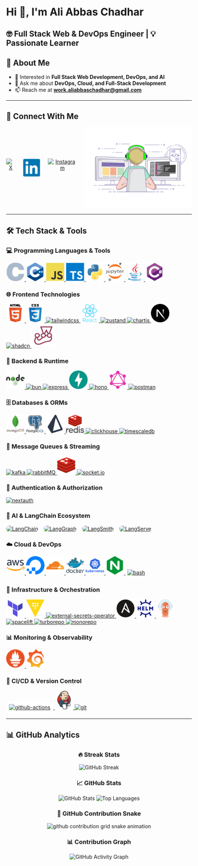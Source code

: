 # Hi 👋, I'm Ali Abbas Chadhar  

## 🤓 Full Stack Web & DevOps Engineer | 💡 Passionate Learner 

## 🌟 About Me  

- 🌱 Interested in **Full Stack Web Development, DevOps, and AI**  
- 💬 Ask me about **DevOps, Cloud, and Full-Stack Development**  
- 📫 Reach me at **<work.aliabbaschadhar@gmail.com>**  

---

## 🤝 Connect With Me  

<div align="center">
  <div style="display: flex; justify-content: space-around; align-items: center; gap: 20px;">
    <div style="display: flex; justify-content: space-around; gap: 20px;">
      <a href="https://twitter.com/abbas_chadhar30" target="_blank">
        <img src="https://avatars.githubusercontent.com/u/50278?s=200&v=4" alt="X" width="50" height="50"/>
      </a>
      <a href="https://linkedin.com/in/ali-abbas-chadhar-9a3322312" target="_blank">
        <img src="https://raw.githubusercontent.com/devicons/devicon/master/icons/linkedin/linkedin-original.svg" alt="LinkedIn" width="50" height="50"/>
      </a>
      <a href="https://instagram.com/aliabbas.theprodigy" target="_blank">
        <img src="https://upload.wikimedia.org/wikipedia/commons/a/a5/Instagram_icon.png" alt="Instagram" width="50" height="50"/>
      </a>
    </div>
    <div>
      <img src="https://raw.githubusercontent.com/devSouvik/devSouvik/master/gif3.gif" alt="Coding GIF" width="300"/>
    </div>
  </div>
</div>

---

## 🛠️ Tech Stack & Tools  

### 💻 Programming Languages & Tools

<p align="left">
  <a href="https://www.cprogramming.com/" target="_blank"> <img src="https://raw.githubusercontent.com/devicons/devicon/master/icons/c/c-original.svg" alt="c" width="50" height="50"/> </a>
  <a href="https://www.w3schools.com/cpp/" target="_blank"> <img src="https://raw.githubusercontent.com/devicons/devicon/master/icons/cplusplus/cplusplus-original.svg" alt="cplusplus" width="50" height="50"/> </a>
  <a href="https://developer.mozilla.org/en-US/docs/Web/JavaScript" target="_blank"> <img src="https://raw.githubusercontent.com/devicons/devicon/master/icons/javascript/javascript-original.svg" alt="javascript" width="50" height="50"/> </a>
  <a href="https://www.typescriptlang.org/" target="_blank"> <img src="https://raw.githubusercontent.com/devicons/devicon/master/icons/typescript/typescript-original.svg" alt="typescript" width="50" height="50"/> </a>
  <a href="https://www.python.org" target="_blank"> <img src="https://raw.githubusercontent.com/devicons/devicon/master/icons/python/python-original.svg" alt="python" width="50" height="50"/> </a>
  <a href="https://jupyter.org/" target="_blank"> <img src="https://raw.githubusercontent.com/devicons/devicon/master/icons/jupyter/jupyter-original-wordmark.svg" alt="jupyter" width="50" height="50"/> </a>
  <a href="https://www.java.com/" target="_blank"> <img src="https://raw.githubusercontent.com/devicons/devicon/master/icons/java/java-original.svg" alt="java" width="50" height="50"/> </a>
  <a href="https://learn.microsoft.com/en-us/dotnet/csharp/" target="_blank"> <img src="https://raw.githubusercontent.com/devicons/devicon/master/icons/csharp/csharp-original.svg" alt="csharp" width="50" height="50"/> </a>
</p>

### 🌐 Frontend Technologies  

<p align="left">
  <a href="https://developer.mozilla.org/en-US/docs/Web/HTML" target="_blank"> <img src="https://raw.githubusercontent.com/devicons/devicon/master/icons/html5/html5-original-wordmark.svg" alt="html5" width="50" height="50"/> </a>
  <a href="https://www.w3schools.com/css/" target="_blank"> <img src="https://raw.githubusercontent.com/devicons/devicon/master/icons/css3/css3-original-wordmark.svg" alt="css3" width="50" height="50"/> </a>
  <a href="https://tailwindcss.com/" target="_blank"> <img src="https://www.vectorlogo.zone/logos/tailwindcss/tailwindcss-icon.svg" alt="tailwindcss" width="50" height="50"/> </a>
  <a href="https://reactjs.org/" target="_blank"> <img src="https://raw.githubusercontent.com/devicons/devicon/master/icons/react/react-original-wordmark.svg" alt="react" width="50" height="50"/> </a>
  <a href="https://zustand-demo.pmnd.rs/" target="_blank"> <img src="https://user-images.githubusercontent.com/958486/218346783-72be5ae3-b953-4dd7-b239-788a882fdad6.svg" alt="zustand" width="50" height="50"/> </a>
  <a href="https://www.chartjs.org/" target="_blank"> <img src="https://www.chartjs.org/media/logo-title.svg" alt="chartjs" width="50" height="50"/> </a>
  <a href="https://nextjs.org/" target="_blank"> <img src="https://raw.githubusercontent.com/devicons/devicon/master/icons/nextjs/nextjs-original.svg" alt="nextjs" width="50" height="50"/> </a>
  <a href="https://ui.shadcn.com/" target="_blank"> <img src="https://avatars.githubusercontent.com/u/124599?s=200&v=4" alt="shadcn" width="50" height="50"/> </a>
  <a href="https://jestjs.io/" target="_blank"> <img src="https://raw.githubusercontent.com/devicons/devicon/master/icons/jest/jest-plain.svg" alt="jest" width="50" height="50" style="background-color: white; padding: 8px; border-radius: 8px;"/> </a>
</p>

### 🚀 Backend & Runtime  

<p align="left">
  <a href="https://nodejs.org" target="_blank"> <img src="https://raw.githubusercontent.com/devicons/devicon/master/icons/nodejs/nodejs-original-wordmark.svg" alt="nodejs" width="50" height="50"/> </a>
  <a href="https://bun.sh/" target="_blank"> <img src="https://user-images.githubusercontent.com/709451/182802334-d9c42afe-f35d-4a7b-86ea-9985f73f20c3.png" alt="bun" width="50" height="50"/> </a>
  <a href="https://expressjs.com" target="_blank"> <img src="https://camo.githubusercontent.com/86f61f7d4367c71a580e11af0bcd4f333d1b967225a679a12998657db1307dd3/68747470733a2f2f692e636c6f756475702e636f6d2f7a6659366c4c376546612d3330303078333030302e706e67" alt="express" width="50" height="50"/> </a>
  <a href="https://fastapi.tiangolo.com/" target="_blank"> <img src="https://raw.githubusercontent.com/devicons/devicon/master/icons/fastapi/fastapi-original.svg" alt="fastapi" width="50" height="50"/> </a>
  <a href="https://hono.dev/" target="_blank"> <img src="https://avatars.githubusercontent.com/u/98495527?s=280&v=4" alt="hono" width="50" height="50"/> </a>
  <a href="https://graphql.org/" target="_blank"> <img src="https://raw.githubusercontent.com/devicons/devicon/master/icons/graphql/graphql-plain.svg" alt="graphql" width="50" height="50"/> </a>
  <a href="https://www.postman.com/" target="_blank"> <img src="https://www.vectorlogo.zone/logos/getpostman/getpostman-icon.svg" alt="postman" width="50" height="50"/> </a>
</p>

### 🗄️ Databases & ORMs  

<p align="left">
  <a href="https://www.mongodb.com/" target="_blank"> <img src="https://raw.githubusercontent.com/devicons/devicon/master/icons/mongodb/mongodb-original-wordmark.svg" alt="mongodb" width="50" height="50"/> </a>
  <a href="https://www.postgresql.org" target="_blank"> <img src="https://raw.githubusercontent.com/devicons/devicon/master/icons/postgresql/postgresql-original-wordmark.svg" alt="postgresql" width="50" height="50"/> </a>
  <a href="https://www.prisma.io/" target="_blank"> <img src="https://raw.githubusercontent.com/devicons/devicon/master/icons/prisma/prisma-original.svg" alt="prisma" width="50" height="50"/> </a>
  <a href="https://redis.io" target="_blank"> <img src="https://raw.githubusercontent.com/devicons/devicon/master/icons/redis/redis-original-wordmark.svg" alt="redis" width="50" height="50"/> </a>
  <a href="https://clickhouse.com/" target="_blank"> <img src="https://avatars.githubusercontent.com/u/54801242?s=200&v=4" alt="clickhouse" width="50" height="50"/> </a>
  <a href="https://www.timescale.com/" target="_blank"> <img src="https://assets.tigerdata.com/timescale-web/shared/logo/black-badge-animated.gif" alt="timescaledb" width="50" height="50"/> </a>
</p>

### 📡 Message Queues & Streaming  

<p align="left">
  <a href="https://kafka.apache.org/" target="_blank"> <img src="https://encrypted-tbn0.gstatic.com/images?q=tbn:ANd9GcS-5L_S5QwqANYYUOly_Z_W6YDk24OMZY5Otw&s" alt="kafka" width="50" height="50"/> </a>
  <a href="https://www.rabbitmq.com" target="_blank"> <img src="https://www.vectorlogo.zone/logos/rabbitmq/rabbitmq-icon.svg" alt="rabbitMQ" width="50" height="50"/> </a>
  <a href="https://redis.io/docs/data-types/streams/" target="_blank"> <img src="https://raw.githubusercontent.com/devicons/devicon/master/icons/redis/redis-original.svg" alt="redis-streams" width="50" height="50"/> </a>
  <a href="https://socket.io/" target="_blank"> <img src="https://cdn.worldvectorlogo.com/logos/socket-io.svg" alt="socket.io" width="50" height="50"/> </a>
</p>

### 🔐 Authentication & Authorization  

<p align="left">
  <a href="https://next-auth.js.org/" target="_blank"> <img src="https://next-auth.js.org/img/logo/logo-sm.png" alt="nextauth" width="50" height="50"/> </a>
</p>

### 🤖 AI & LangChain Ecosystem  

<div style="display: flex; align-items: center; gap: 15px; flex-wrap: wrap;">
  <a href="https://www.langchain.com/" target="_blank">
    <img src="https://cdn.brandfetch.io/idzf7Sjo28/w/400/h/400/theme/dark/icon.jpeg?c=1bxid64Mup7aczewSAYMX&t=1751438886561" alt="LangChain" style="height: 50px; width: 50px; object-fit: contain; border-radius: 8px;"/>
  </a>
  <a href="https://www.langchain.com/langgraph" target="_blank">
    <img src="https://registry.npmmirror.com/@lobehub/icons-static-png/latest/files/dark/langgraph.png" alt="LangGraph" style="height: 50px; width: 50px; object-fit: contain; border-radius: 8px;"/>
  </a>
  <a href="https://www.langchain.com/langsmith" target="_blank">
    <img src="https://encrypted-tbn0.gstatic.com/images?q=tbn:ANd9GcRJjS5fJvvxHS5ME1rtaNWaEnrbAL03ndhJiA&s" alt="LangSmith" style="height: 50px; width: 50px; object-fit: contain; border-radius: 8px;"/>
  </a>
  <a href="https://python.langchain.com/docs/langserve" target="_blank">
    <img src="https://cdn.brandfetch.io/idzf7Sjo28/w/400/h/400/theme/dark/icon.jpeg?c=1bxid64Mup7aczewSAYMX&t=1751438886561" alt="LangServe" style="height: 50px; width: 50px; object-fit: contain; border-radius: 8px;"/>
  </a>
</div>

### ☁️ Cloud & DevOps  

<p align="left">
  <a href="https://aws.amazon.com" target="_blank"> <img src="https://raw.githubusercontent.com/devicons/devicon/master/icons/amazonwebservices/amazonwebservices-original-wordmark.svg" alt="aws" width="50" height="50"/> </a>
  <a href="https://www.digitalocean.com/" target="_blank"> <img src="https://raw.githubusercontent.com/devicons/devicon/master/icons/digitalocean/digitalocean-original.svg" alt="digitalocean" width="50" height="50"/> </a>
  <a href="https://www.cloudflare.com/" target="_blank"> <img src="https://raw.githubusercontent.com/devicons/devicon/master/icons/cloudflare/cloudflare-original.svg" alt="cloudflare" width="50" height="50"/> </a>
  <a href="https://www.docker.com/" target="_blank"> <img src="https://raw.githubusercontent.com/devicons/devicon/master/icons/docker/docker-original-wordmark.svg" alt="docker" width="50" height="50"/> </a>
  <a href="https://kubernetes.io" target="_blank"> <img src="https://raw.githubusercontent.com/devicons/devicon/master/icons/kubernetes/kubernetes-plain-wordmark.svg" alt="kubernetes" width="50" height="50"/> </a>
  <a href="https://www.nginx.com" target="_blank"> <img src="https://raw.githubusercontent.com/devicons/devicon/master/icons/nginx/nginx-original.svg" alt="nginx" width="50" height="50"/> </a>
  <a href="https://www.gnu.org/software/bash/" target="_blank"> <img src="https://www.vectorlogo.zone/logos/gnu_bash/gnu_bash-ar21~bgwhite.svg" alt="bash" width="60" height="40" style="padding: 5px; border-radius: 5px;"/> </a>
</p>

### 🔧 Infrastructure & Orchestration  

<p align="left">
  <a href="https://www.terraform.io/" target="_blank"> <img src="https://raw.githubusercontent.com/devicons/devicon/master/icons/terraform/terraform-original.svg" alt="terraform" width="50" height="50"/> </a>
  <a href="https://www.vaultproject.io/" target="_blank"> <img src="https://raw.githubusercontent.com/devicons/devicon/master/icons/vault/vault-original.svg" alt="vault" width="50" height="50"/> </a>
  <a href="https://external-secrets.io/" target="_blank"> <img src="https://encrypted-tbn0.gstatic.com/images?q=tbn:ANd9GcTaudD4vHFe5vlnOLlJAC6nc5y_do3vB-QxlA&s" alt="external-secrets-operator" width="50" height="50"/> </a>
  <a href="https://www.ansible.com/" target="_blank"> <img src="https://raw.githubusercontent.com/devicons/devicon/master/icons/ansible/ansible-original.svg" alt="ansible" width="50" height="50"/> </a>
  <a href="https://helm.sh/" target="_blank"> <img src="https://raw.githubusercontent.com/devicons/devicon/master/icons/helm/helm-original.svg" alt="helm" width="50" height="50"/> </a>
  <a href="https://argoproj.github.io/cd/" target="_blank"> <img src="https://raw.githubusercontent.com/devicons/devicon/master/icons/argocd/argocd-original.svg" alt="argocd" width="50" height="50"/> </a>
  <a href="https://spacelift.io/" target="_blank"> <img src="https://avatars.githubusercontent.com/u/53318513?s=280&v=4" alt="spacelift" width="50" height="50"/> </a>
  <a href="https://turbo.build/" target="_blank"> <img src="https://turbo.build/images/docs/repo/repo-hero-logo-dark.svg" alt="turborepo" width="50" height="50"/> </a>
  <a href="https://monorepo.tools/" target="_blank"> <img src="https://avatars.githubusercontent.com/u/23692104?s=200&v=4" alt="monorepo" width="50" height="50"/> </a>
</p>

### 📊 Monitoring & Observability  

<p align="left">
  <a href="https://prometheus.io/" target="_blank"> <img src="https://raw.githubusercontent.com/devicons/devicon/master/icons/prometheus/prometheus-original.svg" alt="prometheus" width="50" height="50"/> </a>
  <a href="https://grafana.com" target="_blank"> <img src="https://raw.githubusercontent.com/devicons/devicon/master/icons/grafana/grafana-original.svg" alt="grafana" width="50" height="50"/> </a>
</p>

### 🚀 CI/CD & Version Control  

<p align="left">
  <a href="https://github.com/features/actions" target="_blank"> <img src="https://github.githubassets.com/images/modules/site/features/actions-icon-actions.svg" alt="github-actions" width="50" height="50" style="background-color: white; padding: 8px; border-radius: 8px;"/> </a>
  <a href="https://www.jenkins.io" target="_blank"> <img src="https://raw.githubusercontent.com/devicons/devicon/master/icons/jenkins/jenkins-original.svg" alt="jenkins" width="50" height="50"/> </a>
  <a href="https://git-scm.com/" target="_blank"> <img src="https://www.vectorlogo.zone/logos/git-scm/git-scm-icon.svg" alt="git" width="50" height="50"/> </a>
</p>

---

## 📊 GitHub Analytics  

<div align="center">
  
### 🔥 Streak Stats

![GitHub Streak](https://github-readme-streak-stats.herokuapp.com/?user=aliabbaschadhar&theme=tokyonight&hide_border=true&stroke=0000&background=0D1117&ring=7c3aed&fire=7c3aed&currStreakLabel=7c3aed)

### 📈 GitHub Stats

<p align="center">
  <img height="200" src="https://github-readme-stats.vercel.app/api?username=aliabbaschadhar&show_icons=true&theme=tokyonight&hide_border=true&bg_color=0D1117&title_color=7c3aed&icon_color=7c3aed&text_color=ffffff&count_private=true&include_all_commits=true" alt="GitHub Stats" />
  <img height="200" src="https://github-readme-stats.vercel.app/api/top-langs?username=aliabbaschadhar&layout=compact&theme=tokyonight&hide_border=true&bg_color=0D1117&title_color=7c3aed&text_color=ffffff&langs_count=8" alt="Top Languages" />
</p>

### 🐍 GitHub Contribution Snake

<div align="center">
  <picture>
    <source media="(prefers-color-scheme: dark)" srcset="https://raw.githubusercontent.com/aliabbaschadhar/aliabbaschadhar/output/github-contribution-grid-snake-dark.svg">
    <source media="(prefers-color-scheme: light)" srcset="https://raw.githubusercontent.com/aliabbaschadhar/aliabbaschadhar/output/github-contribution-grid-snake.svg">
    <img alt="github contribution grid snake animation" src="https://raw.githubusercontent.com/aliabbaschadhar/aliabbaschadhar/output/github-contribution-grid-snake.svg">
  </picture>
</div>

### 📊 Contribution Graph

![GitHub Activity Graph](https://github-readme-activity-graph.vercel.app/graph?username=aliabbaschadhar&theme=tokyo-night&bg_color=0D1117&color=7c3aed&line=7c3aed&point=ffffff&hide_border=true)

</div>
